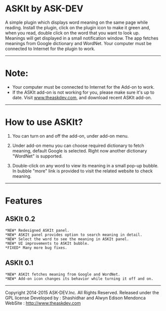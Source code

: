 ASKIt by ASK-DEV
================

A simple plugin which displays word meaning on the same page while reading. Install the plugin, click on the plugin icon to make it green and, when you read, double click on the word that you want to look up. Meanings will get displayed in a small notification window. The app fetches meanings from Google dictionary and WordNet. Your computer must be connected to Internet for the plugin to work.

------------------------------------------------------------------------------------------------------------------------------------

Note:
=====
 - Your computer must be connected to Internet for the Add-on to work.
 - If the ASKIt add-on is not working for you, please make sure it's up to date. Visit www.theaskdev.com, and download recent ASKIt add-on.

------------------------------------------------------------------------------------------------------------------------------------
How to use ASKIt?
=================

1) You can turn on and off the add-on, under add-on menu.

2) Under add-on menu you can choose required dictionary to fetch meaning, default Google is selected. Right now another dictionary "WordNet" is supported. 

3) Double-click on any word to view its meaning in a small pop-up bubble. In bubble "more" link is provided to visit the related website to check meaning.

------------------------------------------------------------------------------------------------------------------------------------
Features
========
ASKIt 0.2
---------

    *NEW* Redesigned ASKIt panel.
    *NEW* ASKIt panel provides option to search meaning in detail.
    *NEW* Select the word to see the meaning in ASKIt panel.
    *NEW* UI improvements to ASKIt bubble.
    *FIXED* Many more bug fixes.

ASKIt 0.1
---------

	*NEW* ASKIt fetches meaning from Google and WordNet.
    *NEW* Add-on icon changes its behavior while turning it off and on. 

------------------------------------------------------------------------------------------------------------------------------------
Copyright 2014-2015 ASK-DEV.Inc.
All Rights Reserved. 
Released under the GPL license
Developed by 	: Shashidhar and Alwyn Edison Mendonca
WebSite 		: http://www.theaskdev.com

